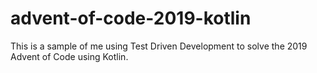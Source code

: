 # advent-of-code-2019-kotlin

This is a sample of me using Test Driven Development to solve the 2019 Advent of Code using Kotlin.
